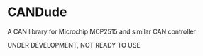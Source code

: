 # CANDude

A CAN library for Microchip MCP2515 and similar CAN controller

UNDER DEVELOPMENT, NOT READY TO USE
